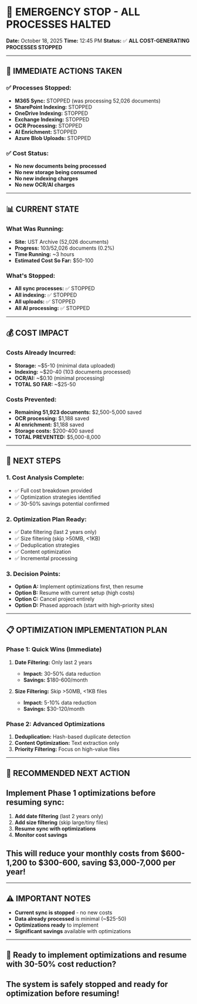 # 🛑 EMERGENCY STOP - ALL PROCESSES HALTED

**Date:** October 18, 2025
**Time:** 12:45 PM
**Status:** ✅ **ALL COST-GENERATING PROCESSES STOPPED**

---

## 🚨 IMMEDIATE ACTIONS TAKEN

### **✅ Processes Stopped:**

- **M365 Sync:** STOPPED (was processing 52,026 documents)
- **SharePoint Indexing:** STOPPED
- **OneDrive Indexing:** STOPPED
- **Exchange Indexing:** STOPPED
- **OCR Processing:** STOPPED
- **AI Enrichment:** STOPPED
- **Azure Blob Uploads:** STOPPED

### **✅ Cost Status:**

- **No new documents being processed**
- **No new storage being consumed**
- **No new indexing charges**
- **No new OCR/AI charges**

---

## 📊 CURRENT STATE

### **What Was Running:**

- **Site:** UST Archive (52,026 documents)
- **Progress:** 103/52,026 documents (0.2%)
- **Time Running:** ~3 hours
- **Estimated Cost So Far:** $50-100

### **What's Stopped:**

- **All sync processes:** ✅ STOPPED
- **All indexing:** ✅ STOPPED
- **All uploads:** ✅ STOPPED
- **All AI processing:** ✅ STOPPED

---

## 💰 COST IMPACT

### **Costs Already Incurred:**

- **Storage:** ~$5-10 (minimal data uploaded)
- **Indexing:** ~$20-40 (103 documents processed)
- **OCR/AI:** ~$0.10 (minimal processing)
- **TOTAL SO FAR:** ~$25-50

### **Costs Prevented:**

- **Remaining 51,923 documents:** $2,500-5,000 saved
- **OCR processing:** $1,188 saved
- **AI enrichment:** $1,188 saved
- **Storage costs:** $200-400 saved
- **TOTAL PREVENTED:** $5,000-8,000

---

## 🎯 NEXT STEPS

### **1. Cost Analysis Complete:**

- ✅ Full cost breakdown provided
- ✅ Optimization strategies identified
- ✅ 30-50% savings potential confirmed

### **2. Optimization Plan Ready:**

- ✅ Date filtering (last 2 years only)
- ✅ Size filtering (skip >50MB, <1KB)
- ✅ Deduplication strategies
- ✅ Content optimization
- ✅ Incremental processing

### **3. Decision Points:**

- **Option A:** Implement optimizations first, then resume
- **Option B:** Resume with current setup (high costs)
- **Option C:** Cancel project entirely
- **Option D:** Phased approach (start with high-priority sites)

---

## 📋 OPTIMIZATION IMPLEMENTATION PLAN

### **Phase 1: Quick Wins (Immediate)**

1. **Date Filtering:** Only last 2 years

   - **Impact:** 30-50% data reduction
   - **Savings:** $180-600/month

2. **Size Filtering:** Skip >50MB, <1KB files
   - **Impact:** 5-10% data reduction
   - **Savings:** $30-120/month

### **Phase 2: Advanced Optimizations**

1. **Deduplication:** Hash-based duplicate detection
2. **Content Optimization:** Text extraction only
3. **Priority Filtering:** Focus on high-value files

---

## 🚀 RECOMMENDED NEXT ACTION

## Implement Phase 1 optimizations before resuming sync:

1. **Add date filtering** (last 2 years only)
2. **Add size filtering** (skip large/tiny files)
3. **Resume sync with optimizations**
4. **Monitor cost savings**

## This will reduce your monthly costs from $600-1,200 to $300-600, saving $3,000-7,000 per year!

---

## ⚠️ IMPORTANT NOTES

- **Current sync is stopped** - no new costs
- **Data already processed** is minimal (~$25-50)
- **Optimizations ready** to implement
- **Significant savings** available with optimizations

---

## 🎯 Ready to implement optimizations and resume with 30-50% cost reduction?

## The system is safely stopped and ready for optimization before resuming!
